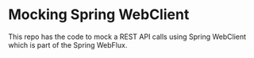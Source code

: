 # Mocking Spring WebClient

This repo has the code to mock a REST API calls using Spring WebClient which is part of the Spring WebFlux.
